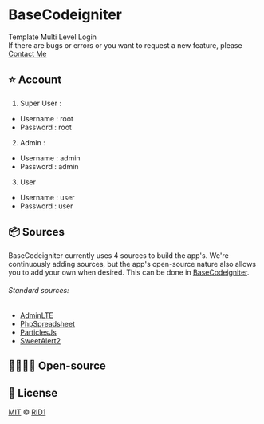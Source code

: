 # BaseCodeigniter
Template Multi Level Login
<br>
If there are bugs or errors or you want to request a new feature, please [Contact Me](https://www.instagram.com/rid1bdbx/)

## ⭐️ Account
1. Super User :
  * Username : root
  * Password : root
2. Admin :
  * Username : admin
  * Password : admin
3. User
* Username : user
* Password : user

## 📦 Sources

BaseCodeigniter currently uses 4 sources to build the app's. We're continuously adding
sources, but the app's open-source nature also allows you to add your own when
desired. This can be done in
[BaseCodeigniter](https://github.com/L200160026/BaseCodeigniter).

###### Standard sources:

* [AdminLTE](https://github.com/ColorlibHQ/AdminLTE)
* [PhpSpreadsheet](https://github.com/PHPOffice/PhpSpreadsheet)
* [ParticlesJs](https://github.com/VincentGarreau/particles.js/)
* [SweetAlert2](https://github.com/sweetalert2/sweetalert2)

## 👨‍👨‍👧‍👦 Open-source

## 🔑 License

[MIT](https://github.com/L200160026/BaseCodeigniter/blob/master/license.txt) ©
[RID1](https://instagram.com/rid1bdbx)
